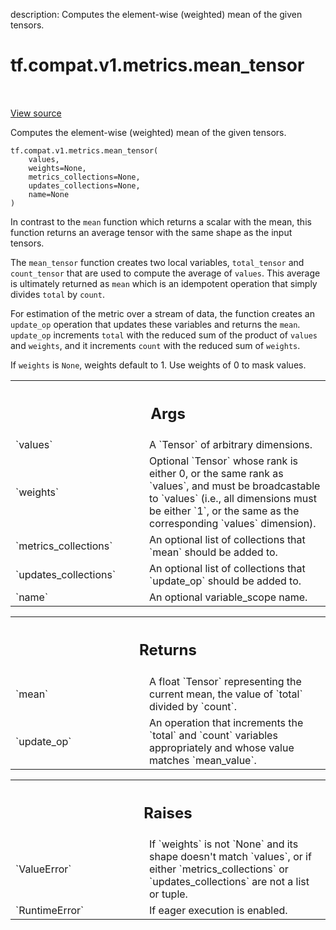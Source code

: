 description: Computes the element-wise (weighted) mean of the given tensors.

<div itemscope itemtype="http://developers.google.com/ReferenceObject">
<meta itemprop="name" content="tf.compat.v1.metrics.mean_tensor" />
<meta itemprop="path" content="Stable" />
</div>

# tf.compat.v1.metrics.mean_tensor

<!-- Insert buttons and diff -->

<table class="tfo-notebook-buttons tfo-api nocontent" align="left">

</table>

<a target="_blank" class="external" href="/code/stable/tensorflow/python/ops/metrics_impl.py">View source</a>



Computes the element-wise (weighted) mean of the given tensors.


<pre class="devsite-click-to-copy prettyprint lang-py tfo-signature-link">
<code>tf.compat.v1.metrics.mean_tensor(
    values,
    weights=None,
    metrics_collections=None,
    updates_collections=None,
    name=None
)
</code></pre>



<!-- Placeholder for "Used in" -->

In contrast to the `mean` function which returns a scalar with the
mean,  this function returns an average tensor with the same shape as the
input tensors.

The `mean_tensor` function creates two local variables,
`total_tensor` and `count_tensor` that are used to compute the average of
`values`. This average is ultimately returned as `mean` which is an idempotent
operation that simply divides `total` by `count`.

For estimation of the metric over a stream of data, the function creates an
`update_op` operation that updates these variables and returns the `mean`.
`update_op` increments `total` with the reduced sum of the product of `values`
and `weights`, and it increments `count` with the reduced sum of `weights`.

If `weights` is `None`, weights default to 1. Use weights of 0 to mask values.

<!-- Tabular view -->
 <table class="responsive fixed orange">
<colgroup><col width="214px"><col></colgroup>
<tr><th colspan="2"><h2 class="add-link">Args</h2></th></tr>

<tr>
<td>
`values`<a id="values"></a>
</td>
<td>
A `Tensor` of arbitrary dimensions.
</td>
</tr><tr>
<td>
`weights`<a id="weights"></a>
</td>
<td>
Optional `Tensor` whose rank is either 0, or the same rank as
`values`, and must be broadcastable to `values` (i.e., all dimensions must
be either `1`, or the same as the corresponding `values` dimension).
</td>
</tr><tr>
<td>
`metrics_collections`<a id="metrics_collections"></a>
</td>
<td>
An optional list of collections that `mean`
should be added to.
</td>
</tr><tr>
<td>
`updates_collections`<a id="updates_collections"></a>
</td>
<td>
An optional list of collections that `update_op`
should be added to.
</td>
</tr><tr>
<td>
`name`<a id="name"></a>
</td>
<td>
An optional variable_scope name.
</td>
</tr>
</table>



<!-- Tabular view -->
 <table class="responsive fixed orange">
<colgroup><col width="214px"><col></colgroup>
<tr><th colspan="2"><h2 class="add-link">Returns</h2></th></tr>

<tr>
<td>
`mean`<a id="mean"></a>
</td>
<td>
A float `Tensor` representing the current mean, the value of `total`
divided by `count`.
</td>
</tr><tr>
<td>
`update_op`<a id="update_op"></a>
</td>
<td>
An operation that increments the `total` and `count` variables
appropriately and whose value matches `mean_value`.
</td>
</tr>
</table>



<!-- Tabular view -->
 <table class="responsive fixed orange">
<colgroup><col width="214px"><col></colgroup>
<tr><th colspan="2"><h2 class="add-link">Raises</h2></th></tr>

<tr>
<td>
`ValueError`<a id="ValueError"></a>
</td>
<td>
If `weights` is not `None` and its shape doesn't match `values`,
or if either `metrics_collections` or `updates_collections` are not a list
or tuple.
</td>
</tr><tr>
<td>
`RuntimeError`<a id="RuntimeError"></a>
</td>
<td>
If eager execution is enabled.
</td>
</tr>
</table>

